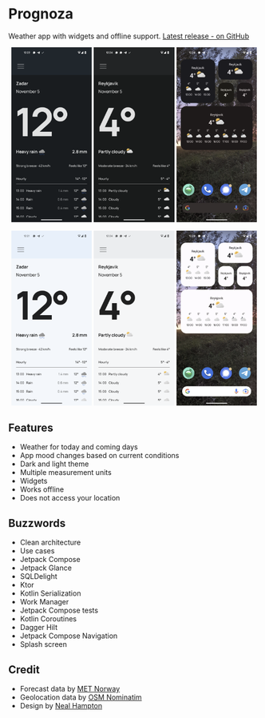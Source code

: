 # Prognoza
Weather app with widgets and offline support.
[Latest release - on GitHub](https://github.com/davidtakac/prognoza/releases/latest)

<p align="center">
    <img src="screenshots/rain_dark.png" width=32%/>
    <img src="screenshots/cloudy_dark.png" width=32%/>
    <img src="screenshots/widgets_dark.png" width=32%/>
</p>

<p align="center">
    <img src="screenshots/rain_light.png" width=32%/>
    <img src="screenshots/cloudy_light.png" width=32%/>
    <img src="screenshots/widgets_light.png" width=32%/>
</p>

## Features
- Weather for today and coming days
- App mood changes based on current conditions
- Dark and light theme
- Multiple measurement units
- Widgets
- Works offline
- Does not access your location

## Buzzwords
- Clean architecture
- Use cases
- Jetpack Compose
- Jetpack Glance
- SQLDelight
- Ktor
- Kotlin Serialization
- Work Manager
- Jetpack Compose tests
- Kotlin Coroutines
- Dagger Hilt
- Jetpack Compose Navigation
- Splash screen

## Credit
- Forecast data by [MET Norway](https://www.met.no/en)
- Geolocation data by [OSM Nominatim](https://nominatim.org/)
- Design by [Neal Hampton](https://dribbble.com/shots/6680361-Dribbble-Daily-UI-37-Weather-2)